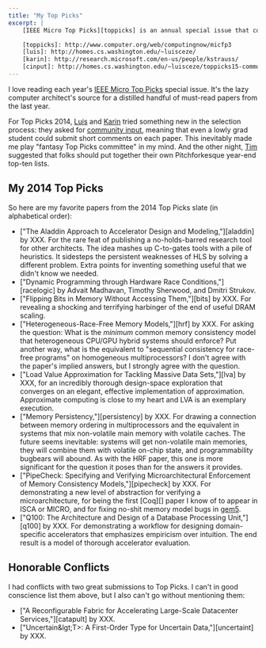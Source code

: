 ```yaml
---
title: "My Top Picks"
excerpt: |
    [IEEE Micro Top Picks][toppicks] is an annual special issue that collects the best of each year's computer architecture conferences. This year, [the][luis] [chairs][karin] experimented with a [community input process][cinput], which meant that even a lowly grad student could read the submissions and contribute comments. Here are my favorite papers from the year.

    [toppicks]: http://www.computer.org/web/computingnow/micfp3
    [luis]: http://homes.cs.washington.edu/~luisceze/
    [karin]: http://research.microsoft.com/en-us/people/kstrauss/
    [cinput]: http://homes.cs.washington.edu/~luisceze/toppicks15-community-input.md.html
---
```

I love reading each year's [IEEE Micro Top Picks][toppicks] special issue. It's the lazy computer architect's source for a distilled handful of must-read papers from the last year.

For Top Picks 2014, [Luis][] and [Karin][] tried something new in the selection process: they asked for [community input][cinput], meaning that even a lowly grad student could submit short comments on each paper. This inevitably made me play "fantasy Top Picks committee" in my mind. And the other night, [Tim][] suggested that folks should put together their own Pitchforkesque year-end top-ten lists.

[toppicks]: http://www.computer.org/web/computingnow/micfp3
[luis]: http://homes.cs.washington.edu/~luisceze/
[karin]: http://research.microsoft.com/en-us/people/kstrauss/
[cinput]: http://homes.cs.washington.edu/~luisceze/toppicks15-community-input.md.html
[tim]: http://www.cs.ucsb.edu/~sherwood/

## My 2014 Top Picks

So here are my favorite papers from the 2014 Top Picks slate (in alphabetical order):

* ["The Aladdin Approach to Accelerator Design and Modeling,"][aladdin] by XXX. For the rare feat of publishing a no-holds-barred research tool for other architects. The idea mashes up C-to-gates tools with a pile of heuristics. It sidesteps the persistent weaknesses of HLS by solving a different problem. Extra points for inventing something useful that we didn't know we needed.
* ["Dynamic Programming through Hardware Race Conditions,"][racelogic] by Advait Madhavan, Timothy Sherwood, and Dmitri Strukov.
* ["Flipping Bits in Memory Without Accessing Them,"][bits] by XXX. For revealing a shocking and terrifying harbinger of the end of useful DRAM scaling.
* ["Heterogeneous-Race-Free Memory Models,"][hrf] by XXX. For asking the question: What is the *minimum* common memory consistency model that heterogeneous CPU/GPU hybrid systems should enforce? Put another way, what is the equivalent to "sequential consistency for race-free programs" on homogeneous multiprocessors? I don't agree with the paper's implied answers, but I strongly agree with the question.
* ["Load Value Approximation for Tackling Massive Data Sets,"][lva] by XXX, for an incredibly thorough design-space exploration that converges on an elegant, effective implementation of approximation. Approximate computing is close to my heart and LVA is an exemplary execution.
* ["Memory Persistency,"][persistency] by XXX. For drawing a connection between memory ordering in multiprocessors and the equivalent in systems that mix non-volatile main memory with volatile caches. The future seems inevitable: systems will get non-volatile main memories, they will combine them with volatile on-chip state, and programmability bugbears will abound. As with the HRF paper, this one is more significant for the question it poses than for the answers it provides.
* ["PipeCheck: Specifying and Verifying Microarchitectural Enforcement of Memory Consistency Models,"][pipecheck] by XXX. For demonstrating a new level of abstraction for verifying a microarchitecture, for being the first [Coq][] paper I know of to appear in ISCA or MICRO, and for fixing no-shit memory model bugs in [gem5][].
* ["Q100: The Architecture and Design of a Database Processing Unit,"][q100] by XXX. For demonstrating a workflow for designing domain-specific accelerators that emphasizes empiricism over intuition. The end result is a model of thorough accelerator evaluation.

[gem5]: http://gem5.org/Main_Page

## Honorable Conflicts

I had conflicts with two great submissions to Top Picks. I can't in good conscience list them above, but I also can't go without mentioning them:

* ["A Reconfigurable Fabric for Accelerating Large-Scale Datacenter Services,"][catapult] by XXX.
* ["Uncertain&lgt;T&gt;: A First-Order Type for Uncertain Data,"][uncertaint] by XXX.

